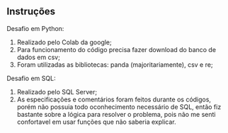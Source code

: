 
## Instruções

Desafio em Python:
1. Realizado pelo Colab da google;
2. Para funcionamento do código precisa fazer download do banco de dados em csv;
3. Foram utilizadas as bibliotecas: panda (majoritariamente), csv e re;

Desafio em SQL:
1. Realizado pelo SQL Server;
2. As especificações e comentários foram feitos durante os códigos, porém não possuia todo oconhecimento necessário de SQL, então fiz bastante sobre a lógica para resolver o problema, pois não me senti confortavel em usar funções que não saberia explicar.


